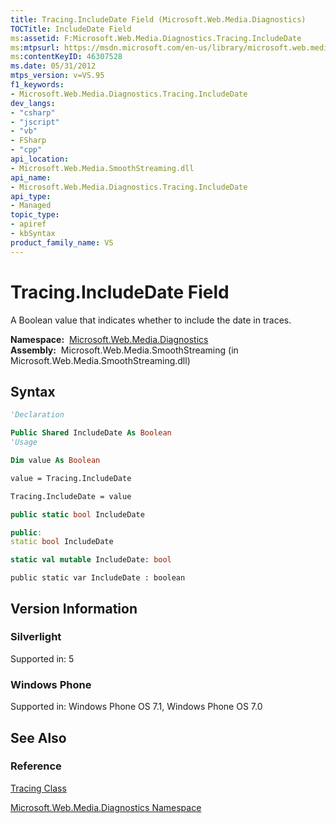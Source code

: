 ```yaml
---
title: Tracing.IncludeDate Field (Microsoft.Web.Media.Diagnostics)
TOCTitle: IncludeDate Field
ms:assetid: F:Microsoft.Web.Media.Diagnostics.Tracing.IncludeDate
ms:mtpsurl: https://msdn.microsoft.com/en-us/library/microsoft.web.media.diagnostics.tracing.includedate(v=VS.95)
ms:contentKeyID: 46307528
ms.date: 05/31/2012
mtps_version: v=VS.95
f1_keywords:
- Microsoft.Web.Media.Diagnostics.Tracing.IncludeDate
dev_langs:
- "csharp"
- "jscript"
- "vb"
- FSharp
- "cpp"
api_location:
- Microsoft.Web.Media.SmoothStreaming.dll
api_name:
- Microsoft.Web.Media.Diagnostics.Tracing.IncludeDate
api_type:
- Managed
topic_type:
- apiref
- kbSyntax
product_family_name: VS
---
```


# Tracing.IncludeDate Field

A Boolean value that indicates whether to include the date in traces.

**Namespace:**  [Microsoft.Web.Media.Diagnostics](microsoft-web-media-diagnostics-namespace_1.md)  
**Assembly:**  Microsoft.Web.Media.SmoothStreaming (in Microsoft.Web.Media.SmoothStreaming.dll)

## Syntax

```vb
'Declaration

Public Shared IncludeDate As Boolean
'Usage

Dim value As Boolean

value = Tracing.IncludeDate

Tracing.IncludeDate = value
```

```csharp
public static bool IncludeDate
```

```cpp
public:
static bool IncludeDate
```

``` fsharp
static val mutable IncludeDate: bool
```

```jscript
public static var IncludeDate : boolean
```

## Version Information

### Silverlight

Supported in: 5  

### Windows Phone

Supported in: Windows Phone OS 7.1, Windows Phone OS 7.0  

## See Also

### Reference

[Tracing Class](tracing-class-microsoft-web-media-diagnostics_1.md)

[Microsoft.Web.Media.Diagnostics Namespace](microsoft-web-media-diagnostics-namespace_1.md)

